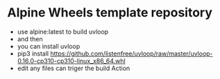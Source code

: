 # Alpine Wheels template repository

* use alpine:latest to build uvloop
* and then
* you can install uvloop
* pip3 install https://github.com/listenfree/uvloop/raw/master/uvloop-0.16.0-cp310-cp310-linux_x86_64.whl
* edit any files can triger the build Action
